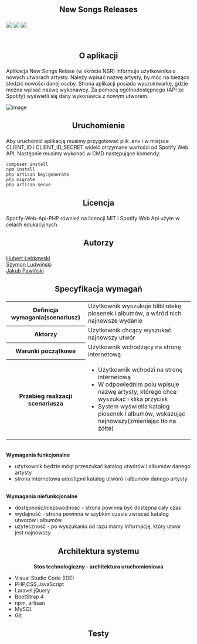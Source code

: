## <p align="center" style="text-size:72px">New Songs Releases</p>
<img src="https://img.shields.io/badge/tests-passed-green.svg">      <img       src="https://img.shields.io/badge/made%20with-PHP-purple.svg"> <img src="https://img.shields.io/badge/made%20with-jQuery-yellow.svg">
           

<p align="center">
</p>
<br>

## <p align="center">O aplikacji</p>

Aplikacja New Songs Relase (w skrócie NSR) informuje użytkownika o nowych utworach artysty. Należy wpisać nazwę artysty, by móc na bieżąco śledzić nowości danej osoby. Strona aplikacji posiada wyszukiwarkę, gdzie można wpisać nazwę wykonawcy. Za pomocą ogólnodostępnego (API ze Spotify) wyświetli się dany wykonawca z nowym utworem.

![image](https://user-images.githubusercontent.com/101893519/164735954-76599537-585b-4006-a6e3-880579de5a17.png)

## <p align="center">Uruchomienie</p>
Aby uruchomić aplikację musimy przygotować plik .env i w miejsce CLIENT_ID i CLIENT_ID_SECRET wkleić otrzymane wartości od Spotify Web API. Następnie musimy wykonać w CMD następujące komendy: 

```
composer install
npm install
php artisan key:generate
php migrate 
php artisan serve
```

## <p align="center">Licencja</p>
<p align="center>
          Visual Studio Code (IDE)
          

New Songs Releases jest open-sourcowym projektem na licencji MIT. Do utworzenia projektu został użyty framework Laravel na licencji MIT, biblioteka [Spotify-Web-Api-PHP](https://github.com/jwilsson/spotify-web-api-php) również na licencji MIT i Spotify Web Api użyte w celach edukacyjnych. 

## <p align="center">Autorzy</p> 
[Hubert Łebkowski](https://github.com/lebkowskih)<br>
[Szymon Ludwiński](https://github.com/szymonlud)<br>
[Jakub Pawiński](https://github.com/JakubPawi)

## <p align="center"> Specyfikacja wymagań </p>
<table>
  
  <tr>
    <th>Definicja wymagania(scenariusz)</th>
    <td>Użytkownik wyszukuje blibliotekę piosenek i albumów, a wśród nich najnowsze wydanie</td>
  </tr>
  
  <tr>
    <th>Aktorzy</th>
    <td>Użytkownik chcący wyszukać najnowszy utwór</td>
  </tr>
  
   <tr>
    <th>Warunki początkowe</th>
    <td>Użytkownik wchodzący na stronę internetową</td>
  </tr>
   
  <tr>
    <th>Przebieg realizacji scenariusza</th>
    <td>
      <ul>
      <li>Użytkownik wchodzi na stronę internetową</li>
      <li>W odpowiednim polu wpisuje nazwę artysty, którego chce wyszukać i klika przycisk</li>
      <li>System wyświetla katalog piosenek i albumów, wskazując najnowszy(zmieniając tło na żółte)</li>   
      </ul>
      </td>
  </tr>
</table>
<br>
<b>Wymagania funkcjonalne</b>
<ul>
  <li>użytkownik będzie mógł przeszukać katalog utwórów i albumów danego artysty </li>
  <li>strona internetowa udostępni katalog utwóró i albumów danego artysty</li>
</ul>
<br>
<b>Wymagania niefunkcjonalne</b>
<ul>
  <li>dostępność/niezawodność - strona powinna być dostępna cały czas</li>
  <li>wydajność - strona powinna w szybkim czasie zwracać katalog utworów i albumów</li>
  <li>użyteczność - po wyszukaniu od razu mamy informację, który utwór jest najnowszy</li>
</ul>

## <p align="center">Architektura systemu</p>
<p align="center"><b>Stos technologiczny - architektura uruchomieniowa</b></p>
<ul>
                    <li>Visual Studio Code (IDE)</li>
                    <li>PHP,CSS,JavaScript</li>
                    <li>Laravel,jQuery</li>
                    <li>BootStrap 4</li>
                    <li>npm, artisan</li>
                    <li>MySQL</li>
                    <li>Git</li>
</ul>
                 
## <p align="center">Testy</p>               
